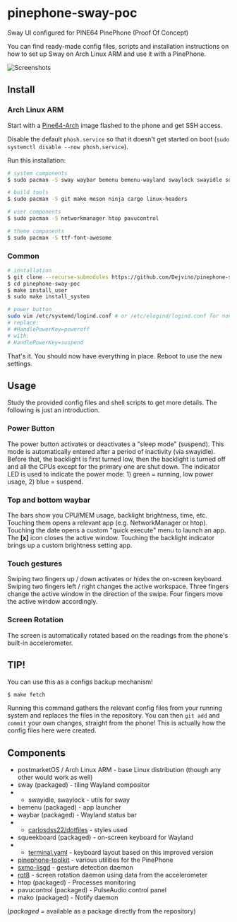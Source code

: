 # pinephone-sway-poc
Sway UI configured for PINE64 PinePhone (Proof Of Concept)

You can find ready-made config files, scripts and installation instructions on how to set up Sway on Arch Linux ARM and use it with a PinePhone.

![Screenshots](./screenshots.png)

## Install
### Arch Linux ARM
Start with a [Pine64-Arch](https://github.com/dreemurrs-embedded/Pine64-Arch/) image flashed to the phone and get SSH access.

Disable the default `phosh.service` so that it doesn't get started on boot (`sudo systemctl disable --now phosh.service`).

Run this installation:

```bash
# system components
$ sudo pacman -S sway waybar bemenu bemenu-wayland swaylock swayidle squeekboard bash dialog tzdata alacritty

# build tools
$ sudo pacman -S git make meson ninja cargo linux-headers 

# user components
$ sudo pacman -S networkmanager htop pavucontrol

# theme components
$ sudo pacman -S ttf-font-awesome
```

### Common

```bash
# installation
$ git clone --recurse-submodules https://github.com/Dejvino/pinephone-sway-poc
$ cd pinephone-sway-poc
$ make install_user
$ sudo make install_system

# power button
sudo vim /etc/systemd/logind.conf # or /etc/elogind/logind.conf for non-systemd distros (pmOS)
# replace:
# #HandlePowerKey=poweroff
# with:
# HandlePowerKey=suspend
```

That's it. You should now have everything in place. Reboot to use the new settings.

## Usage
Study the provided config files and shell scripts to get more details. The following is just an introduction.

### Power Button
The power button activates or deactivates a "sleep mode" (suspend). This mode is automatically entered after a period of inactivity (via swayidle). Before that, the backlight is first turned low, then the backlight is turned off and all the CPUs except for the primary one are shut down. The indicator LED is used to indicate the power mode: 1) green = running, low power usage, 2) blue = suspend.

### Top and bottom waybar
The bars show you CPU/MEM usage, backlight brightness, time, etc. Touching them opens a relevant app (e.g. NetworkManager or htop). Touching the date opens a custom "quick execute" menu to launch an app. The **[x]** icon closes the active window. Touching the backlight indicator brings up a custom brightness setting app.

### Touch gestures
Swiping two fingers up / down activates or hides the on-screen keyboard. Swiping two fingers left / right changes the active workspace. Three fingers change the active window in the direction of the swipe. Four fingers move the active window accordingly.

### Screen Rotation
The screen is automatically rotated based on the readings from the phone's built-in accelerometer.

## TIP!
You can use this as a configs backup mechanism!
```
$ make fetch
```
Running this command gathers the relevant config files from your running system and replaces the files in the repository. You can then `git add` and `commit` your own changes, straight from the phone! This is actually how the config files here were created.

## Components
* postmarketOS / Arch Linux ARM - base Linux distribution (though any other would work as well)
* sway (packaged) - tiling Wayland compositor
* * swayidle, swaylock - utils for sway
* bemenu (packaged) - app launcher
* waybar (packaged) - Wayland status bar
* * [carlosdss22/dotfiles](https://github.com/carlosdss22/dotfiles/tree/master/waybar) - styles used
* squeekboard (packaged) - on-screen keyboard for Wayland
* * [terminal.yaml](https://source.puri.sm/btantau/squeekboard/blob/btantau-master-patch-76686/data/keyboards/terminal.yaml) - keyboard layout based on this improved version
* [pinephone-toolkit](https://github.com/Dejvino/pinephone-toolkit) - various utilities for the PinePhone
* [sxmo-lisgd](https://git.sr.ht/~mil/lisgd) - gesture detection daemon
* [rot8](https://github.com/efernau/rot8) - screen rotation daemon using data from the accelerometer
* htop (packaged) - Processes monitoring
* pavucontrol (packaged) - PulseAudio control panel
* mako (packaged) - Notify daemon

(*packaged* = available as a package directly from the repository)

